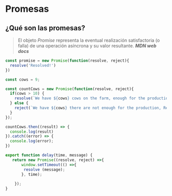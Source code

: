 # Promesas

## ¿Qué son las promesas?

> El objeto _Promise_ representa la eventual realización satisfactoria (o falla) de una operación asíncrona y su valor resultante. _**MDN web docs**_

```javascript
const promise = new Promise(function(resolve, reject){
  resolve('Resolved!')
})

const cows = 9;

const countCows = new Promise(function(resolve, reject){
  if(cows > 10) {
    resolve(`We have ${cows} cows on the farm, enough for the production, Aproved!`)
  } else {
    reject(`We have ${cows} there are not enough for the production, Rejected!`)
  }
});

countCows.then((result) => {
  console.log(result)
}).catch((error) => {
  console.log(error);
})
```

```javascript
export function delay(time, message) {
   return new Promise((resolve, reject) =>{
       window.setTimeout(() =>{
        resolve (message);
       }, time);
       
    });
}
```